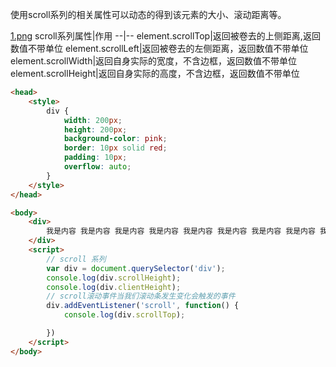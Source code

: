 使用scroll系列的相关属性可以动态的得到该元素的大小、滚动距离等。

[1.png](1.png)
scroll系列属性|作用
--|--
element.scrollTop|返回被卷去的上侧距离,返回数值不带单位
element.scrollLeft|返回被卷去的左侧距离，返回数值不带单位
element.scrollWidth|返回自身实际的宽度，不含边框，返回数值不带单位
element.scrollHeight|返回自身实际的高度，不含边框，返回数值不带单位


```html
<head>
    <style>
        div {
            width: 200px;
            height: 200px;
            background-color: pink;
            border: 10px solid red;
            padding: 10px;
            overflow: auto;
        }
    </style>
</head>

<body>
    <div>
        我是内容 我是内容 我是内容 我是内容 我是内容 我是内容 我是内容 我是内容 我是内容 我是内容 我是内容 我是内容 我是内容 我是内容 我是内容 我是内容 我是内容 我是内容 我是内容 我是内容 我是内容 我是内容 我是内容 我是内容 我是内容 我是内容 我是内容 我是内容 我是内容 我是内容 我是内容 我是内容 我是内容 我是内容
    </div>
    <script>
        // scroll 系列
        var div = document.querySelector('div');
        console.log(div.scrollHeight);
        console.log(div.clientHeight);
        // scroll滚动事件当我们滚动条发生变化会触发的事件
        div.addEventListener('scroll', function() {
            console.log(div.scrollTop);

        })
    </script>
</body>
```